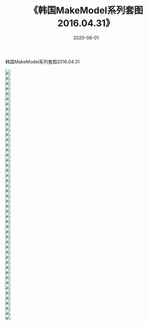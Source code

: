 ﻿---
layout: post
title:  《韩国MakeModel系列套图2016.04.31》
date:   2020-06-01
img: http://imgx.orgx.ga/漏D/网络美图/2020/韩国MakeModel系列套图2016.04.31/000.jpg
categories: [美女, 清纯, 唯美]
---

韩国MakeModel系列套图2016.04.31

  ![](http://imgx.orgx.ga/漏D/网络美图/2020/韩国MakeModel系列套图2016.04.31/001.jpg) <br> ![](http://imgx.orgx.ga/漏D/网络美图/2020/韩国MakeModel系列套图2016.04.31/002.jpg) <br> ![](http://imgx.orgx.ga/漏D/网络美图/2020/韩国MakeModel系列套图2016.04.31/003.jpg) <br> ![](http://imgx.orgx.ga/漏D/网络美图/2020/韩国MakeModel系列套图2016.04.31/004.jpg) <br> ![](http://imgx.orgx.ga/漏D/网络美图/2020/韩国MakeModel系列套图2016.04.31/005.jpg) <br> ![](http://imgx.orgx.ga/漏D/网络美图/2020/韩国MakeModel系列套图2016.04.31/006.jpg) <br> ![](http://imgx.orgx.ga/漏D/网络美图/2020/韩国MakeModel系列套图2016.04.31/007.jpg) <br> ![](http://imgx.orgx.ga/漏D/网络美图/2020/韩国MakeModel系列套图2016.04.31/008.jpg) <br> ![](http://imgx.orgx.ga/漏D/网络美图/2020/韩国MakeModel系列套图2016.04.31/009.jpg) <br> ![](http://imgx.orgx.ga/漏D/网络美图/2020/韩国MakeModel系列套图2016.04.31/010.jpg) <br> ![](http://imgx.orgx.ga/漏D/网络美图/2020/韩国MakeModel系列套图2016.04.31/011.jpg) <br> ![](http://imgx.orgx.ga/漏D/网络美图/2020/韩国MakeModel系列套图2016.04.31/012.jpg) <br> ![](http://imgx.orgx.ga/漏D/网络美图/2020/韩国MakeModel系列套图2016.04.31/013.jpg) <br> ![](http://imgx.orgx.ga/漏D/网络美图/2020/韩国MakeModel系列套图2016.04.31/014.jpg) <br> ![](http://imgx.orgx.ga/漏D/网络美图/2020/韩国MakeModel系列套图2016.04.31/015.jpg) <br> ![](http://imgx.orgx.ga/漏D/网络美图/2020/韩国MakeModel系列套图2016.04.31/016.jpg) <br> ![](http://imgx.orgx.ga/漏D/网络美图/2020/韩国MakeModel系列套图2016.04.31/017.jpg) <br> ![](http://imgx.orgx.ga/漏D/网络美图/2020/韩国MakeModel系列套图2016.04.31/018.jpg) <br> ![](http://imgx.orgx.ga/漏D/网络美图/2020/韩国MakeModel系列套图2016.04.31/019.jpg) <br> ![](http://imgx.orgx.ga/漏D/网络美图/2020/韩国MakeModel系列套图2016.04.31/020.jpg) <br> ![](http://imgx.orgx.ga/漏D/网络美图/2020/韩国MakeModel系列套图2016.04.31/021.jpg) <br> ![](http://imgx.orgx.ga/漏D/网络美图/2020/韩国MakeModel系列套图2016.04.31/022.jpg) <br> ![](http://imgx.orgx.ga/漏D/网络美图/2020/韩国MakeModel系列套图2016.04.31/023.jpg) <br> ![](http://imgx.orgx.ga/漏D/网络美图/2020/韩国MakeModel系列套图2016.04.31/024.jpg) <br> ![](http://imgx.orgx.ga/漏D/网络美图/2020/韩国MakeModel系列套图2016.04.31/025.jpg) <br> ![](http://imgx.orgx.ga/漏D/网络美图/2020/韩国MakeModel系列套图2016.04.31/026.jpg) <br> ![](http://imgx.orgx.ga/漏D/网络美图/2020/韩国MakeModel系列套图2016.04.31/027.jpg) <br> ![](http://imgx.orgx.ga/漏D/网络美图/2020/韩国MakeModel系列套图2016.04.31/028.jpg) <br> ![](http://imgx.orgx.ga/漏D/网络美图/2020/韩国MakeModel系列套图2016.04.31/029.jpg) <br> ![](http://imgx.orgx.ga/漏D/网络美图/2020/韩国MakeModel系列套图2016.04.31/030.jpg) <br> ![](http://imgx.orgx.ga/漏D/网络美图/2020/韩国MakeModel系列套图2016.04.31/031.jpg) <br> ![](http://imgx.orgx.ga/漏D/网络美图/2020/韩国MakeModel系列套图2016.04.31/032.jpg) <br> ![](http://imgx.orgx.ga/漏D/网络美图/2020/韩国MakeModel系列套图2016.04.31/033.jpg) <br> ![](http://imgx.orgx.ga/漏D/网络美图/2020/韩国MakeModel系列套图2016.04.31/034.jpg) <br> ![](http://imgx.orgx.ga/漏D/网络美图/2020/韩国MakeModel系列套图2016.04.31/035.jpg) <br> ![](http://imgx.orgx.ga/漏D/网络美图/2020/韩国MakeModel系列套图2016.04.31/036.jpg) <br> ![](http://imgx.orgx.ga/漏D/网络美图/2020/韩国MakeModel系列套图2016.04.31/037.jpg) <br> ![](http://imgx.orgx.ga/漏D/网络美图/2020/韩国MakeModel系列套图2016.04.31/038.jpg) <br> ![](http://imgx.orgx.ga/漏D/网络美图/2020/韩国MakeModel系列套图2016.04.31/039.jpg) <br> ![](http://imgx.orgx.ga/漏D/网络美图/2020/韩国MakeModel系列套图2016.04.31/040.jpg) <br> ![](http://imgx.orgx.ga/漏D/网络美图/2020/韩国MakeModel系列套图2016.04.31/041.jpg) <br> ![](http://imgx.orgx.ga/漏D/网络美图/2020/韩国MakeModel系列套图2016.04.31/042.jpg) <br> ![](http://imgx.orgx.ga/漏D/网络美图/2020/韩国MakeModel系列套图2016.04.31/043.jpg) <br> ![](http://imgx.orgx.ga/漏D/网络美图/2020/韩国MakeModel系列套图2016.04.31/044.jpg) <br> ![](http://imgx.orgx.ga/漏D/网络美图/2020/韩国MakeModel系列套图2016.04.31/045.jpg) <br> ![](http://imgx.orgx.ga/漏D/网络美图/2020/韩国MakeModel系列套图2016.04.31/046.jpg) <br> ![](http://imgx.orgx.ga/漏D/网络美图/2020/韩国MakeModel系列套图2016.04.31/047.jpg) <br> ![](http://imgx.orgx.ga/漏D/网络美图/2020/韩国MakeModel系列套图2016.04.31/048.jpg) <br> ![](http://imgx.orgx.ga/漏D/网络美图/2020/韩国MakeModel系列套图2016.04.31/049.jpg) <br>